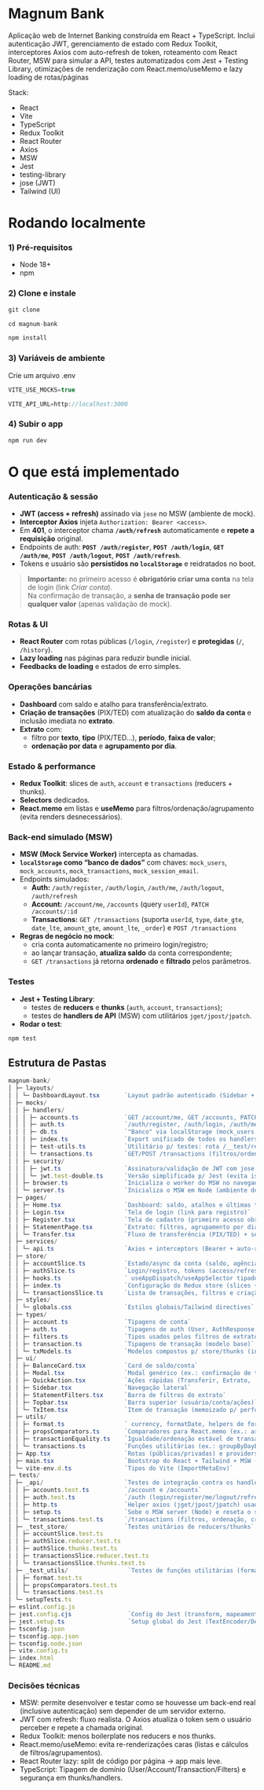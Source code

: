 # Magnum Bank

Aplicação web de Internet Banking construída em React + TypeScript.
Inclui autenticação JWT, gerenciamento de estado com Redux Toolkit, interceptores Axios com auto-refresh de token, roteamento com React Router, MSW para simular a API, testes automatizados com Jest + Testing Library, otimizações de renderização com React.memo/useMemo e lazy loading de rotas/páginas

Stack:

- React
- Vite
- TypeScript
- Redux Toolkit
- React Router
- Axios
- MSW
- Jest
- testing-library
- jose (JWT)
- Tailwind (UI)

# Rodando localmente

### 1) Pré-requisitos
   - Node 18+
   - npm
### 2) Clone e instale
```js
git clone

cd magnum-bank

npm install
```
### 3) Variáveis de ambiente
Crie um arquivo .env
```js
VITE_USE_MOCKS=true

VITE_API_URL=http://localhost:3000

```
### 4) Subir o app
```js
npm run dev
```
# O que está implementado

### Autenticação & sessão
- **JWT (access + refresh)** assinado via `jose` no MSW (ambiente de mock).
- **Interceptor Axios** injeta `Authorization: Bearer <access>`.
- Em **401**, o interceptor chama **`/auth/refresh`** automaticamente e **repete a requisição** original.
- Endpoints de auth: **`POST /auth/register`**, **`POST /auth/login`**, **`GET /auth/me`**, **`POST /auth/logout`**, **`POST /auth/refresh`**.
- Tokens e usuário são **persistidos no `localStorage`** e reidratados no boot.

> **Importante:** no primeiro acesso é **obrigatório criar uma conta** na tela de login (link *Criar conta*).  
> Na confirmação de transação, a **senha de transação pode ser qualquer valor** (apenas validação de mock).

### Rotas & UI
- **React Router** com rotas públicas (`/login`, `/register`) e **protegidas** (`/`, `/history`).
- **Lazy loading** nas páginas para reduzir bundle inicial.
- **Feedbacks de loading** e estados de erro simples.

### Operações bancárias
- **Dashboard** com saldo e atalho para transferência/extrato.
- **Criação de transações** (PIX/TED) com atualização do **saldo da conta** e inclusão imediata no **extrato**.
- **Extrato** com:
  - filtro por **texto**, **tipo** (PIX/TED…), **período**, **faixa de valor**;
  - **ordenação por data** e **agrupamento por dia**.

### Estado & performance
- **Redux Toolkit**: slices de `auth`, `account` e `transactions` (reducers + thunks).
- **Selectors** dedicados.
- **React.memo** em listas e **useMemo** para filtros/ordenação/agrupamento (evita renders desnecessários).

### Back-end simulado (MSW)
- **MSW (Mock Service Worker)** intercepta as chamadas.
- **`localStorage` como “banco de dados”** com chaves: `mock_users`, `mock_accounts`, `mock_transactions`, `mock_session_email`.
- Endpoints simulados:
  - **Auth:** `/auth/register`, `/auth/login`, `/auth/me`, `/auth/logout`, `/auth/refresh`
  - **Account:** `/account/me`, `/accounts` (query `userId`), `PATCH /accounts/:id`
  - **Transactions:** `GET /transactions` (suporta `userId`, `type`, `date_gte`, `date_lte`, `amount_gte`, `amount_lte`, `_order`) e `POST /transactions`
- **Regras de negócio no mock**:
  - cria conta automaticamente no primeiro login/registro;
  - ao lançar transação, **atualiza saldo** da conta correspondente;
  - `GET /transactions` já retorna **ordenado** e **filtrado** pelos parâmetros.

### Testes
- **Jest + Testing Library**:
  - testes de **reducers** e **thunks** (`auth`, `account`, `transactions`);
  - testes de **handlers de API** (MSW) com utilitários `jget/jpost/jpatch`.
- **Rodar o test**:
```js
npm test
```
  
## Estrutura de Pastas
```js
magnum-bank/
│ ├─ layouts/
│ │ └─ DashboardLayout.tsx       `Layout padrão autenticado (Sidebar + Topbar + conteúdo)`
│ ├─ mocks/
│ │ ├─ handlers/
│ │ │ ├─ accounts.ts             `GET /account/me, GET /accounts, PATCH /accounts/:id`
│ │ │ ├─ auth.ts                 `/auth/register, /auth/login, /auth/me, /auth/logout, /auth/refresh`
│ │ │ ├─ db.ts                   `"Banco" via localStorage (mock_users, mock_accounts, ...)`
│ │ │ ├─ index.ts                `Export unificado de todos os handlers do MSW`
│ │ │ ├─ test-utils.ts           `Utilitário p/ testes: rota /__test/reset e seed`
│ │ │ └─ transactions.ts         `GET/POST /transactions (filtros/ordenação)`
│ │ ├─ security/
│ │ │ ├─ jwt.ts                  `Assinatura/validação de JWT com jose (mock de auth)`
│ │ │ └─ jwt.test-double.ts      `Versão simplificada p/ Jest (evita issues de ESM)`
│ │ ├─ browser.ts                `Inicializa o worker do MSW no navegador (dev)`
│ │ └─ server.ts                 `Inicializa o MSW em Node (ambiente de testes)`
│ ├─ pages/
│ │ ├─ Home.tsx                  `Dashboard: saldo, atalhos e últimas transações`
│ │ ├─ Login.tsx                 `Tela de login (link para registro)`
│ │ ├─ Register.tsx              `Tela de cadastro (primeiro acesso obrigatório)`
│ │ ├─ StatementPage.tsx         `Extrato: filtros, agrupamento por dia e lista`
│ │ └─ Transfer.tsx              `Fluxo de transferência (PIX/TED) + senha de transação (mock)`
│ ├─ services/
│ │ └─ api.ts                    `Axios + interceptors (Bearer + auto‑refresh em 401)`
│ ├─ store/
│ │ ├─ accountSlice.ts           `Estado/async da conta (saldo, agência, número)`
│ │ ├─ authSlice.ts              `Login/registro, tokens (access/refresh) e usuário`
│ │ ├─ hooks.ts                  ` useAppDispatch/useAppSelector tipados`
│ │ ├─ index.ts                  `Configuração do Redux store (slices + middleware)`
│ │ └─ transactionsSlice.ts      `Lista de transações, filtros e criação de transação`
│ ├─ styles/
│ │ └─ globals.css               `Estilos globais/Tailwind directives`
│ ├─ types/
│ │ ├─ account.ts                `Tipagens de conta`
│ │ ├─ auth.ts                   `Tipagens de auth (User, AuthResponse, etc.)`
│ │ ├─ filters.ts                `Tipos usados pelos filtros de extrato`
│ │ ├─ transaction.ts            `Tipagens de transação (modelo base)`
│ │ └─ txModels.ts               `Modelos compostos p/ store/thunks (inputs e helpers)`
│ ├─ ui/
│ │ ├─ BalanceCard.tsx           `Card de saldo/conta`
│ │ ├─ Modal.tsx                 `Modal genérico (ex.: confirmação de transação)`
│ │ ├─ QuickAction.tsx           `Ações rápidas (Transferir, Extrato, ...)`
│ │ ├─ Sidebar.tsx               `Navegação lateral`
│ │ ├─ StatementFilters.tsx      `Barra de filtros do extrato`
│ │ ├─ Topbar.tsx                `Barra superior (usuário/conta/ações)`
│ │ └─ TxItem.tsx                `Item de transação (memoizado p/ performance)`
│ ├─ utils/
│ │ ├─ format.ts                 ` currency, formatDate, helpers de formatação`
│ │ ├─ propsComparators.ts       `Comparadores para React.memo (ex.: areTxPropsEqual)`
│ │ ├─ transactionEquality.ts    `Igualdade/ordenação estável de transações`
│ │ └─ transactions.ts           `Funções utilitárias (ex.: groupByDayBR)`
│ ├─ App.tsx                     `Rotas (públicas/privadas) e providers de alto nível`
│ ├─ main.tsx                    `Bootstrap do React + Tailwind + MSW (dev)`
│ └─ vite-env.d.ts               `Tipos do Vite (ImportMetaEnv)`
├─ tests/
│ ├─ _api/                       `Testes de integração contra os handlers do MSW`
│ │ ├─ accounts.test.ts          `/account e /accounts`
│ │ ├─ auth.test.ts              `/auth (login/register/me/logout/refresh)`
│ │ ├─ http.ts                   `Helper axios (jget/jpost/jpatch) usado nos testes`
│ │ ├─ setup.ts                  `Sobe o MSW server (Node) e reseta o seed antes de cada teste`
│ │ └─ transactions.test.ts      `/transactions (filtros, ordenação, criação)`
│ ├─ _test_store/                `Testes unitários de reducers/thunks`
│ │ ├─ accountSlice.test.ts
│ │ ├─ authSlice.reducer.test.ts
│ │ ├─ authSlice.thunks.test.ts
│ │ ├─ transactionsSlice.reducer.test.ts
│ │ └─ transactionsSlice.thunks.test.ts
│ ├─ _test_utils/                 `Testes de funções utilitárias (format, comparators, ...)`
│ │ ├─ format.test.ts
│ │ ├─ propsComparators.test.ts
│ │ └─ transactions.test.ts
│ └─ setupTests.ts 
├─ eslint.config.js 
├─ jest.config.cjs                `Config do Jest (transform, mapeamentos, ignore, etc.)`
├─ jest.setup.ts                  `Setup global do Jest (TextEncoder/Decoder, matchMedia, etc.)`
├─ tsconfig.json 
├─ tsconfig.app.json
├─ tsconfig.node.json 
├─ vite.config.ts 
├─ index.html 
└─ README.md 
```

### Decisões técnicas 
- MSW: permite desenvolver e testar como se houvesse um back-end real (inclusive autenticação) sem depender de um servidor externo.
- JWT com refresh: fluxo realista. O Axios atualiza o token sem o usuário perceber e repete a chamada original.
- Redux Toolkit: menos boilerplate nos reducers e nos thunks.
- React.memo/useMemo: evita re-renderizações caras (listas e cálculos de filtros/agrupamentos).
- React Router lazy: split de código por página → app mais leve.
- TypeScript: Tipagem de domínio (User/Account/Transaction/Filters) e segurança em thunks/handlers.
